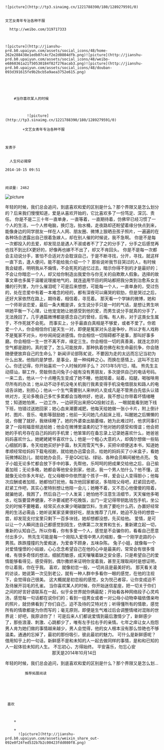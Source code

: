 
    
  
    ![picture](http://tp3.sinaimg.cn/1221788390/180/1289279591/0)
    

    文艺女青年专治各种不服
  
      http://weibo.com/319717333

  
  
    ![picture](http://jianshu-prd.b0.upaiyun.com/assets/social_icons/48/home-262e288438e1edb07c4cf2e2d0804dfb.png)![picture](http://jianshu-prd.b0.upaiyun.com/assets/social_icons/48/weibo-e6860361a21f50530184f82f276acab3.png)![picture](http://jianshu-prd.b0.upaiyun.com/assets/social_icons/48/douban-093d391615fe9b2bcb5a9aea3752e615.png)
  


    
      
        #当你喜欢某人的时候
        
          
            
              ![picture](http://tp3.sinaimg.cn/1221788390/180/1289279591/0)
            
            +文艺女青年专治各种不服
        
        
    
    发表于 

    
      人生何必揭穿

    2014-10-15 09:51

    

    阅读量: 2462
  


        
            


![picture](http://upload-images.jianshu.io/upload_images/14402-028e67796630902f.jpg?imageView2/2/w/1240/q/100)

  年轻的时候，我们总会追问，到底喜欢和爱的区别是什么？那个界限又是怎么划分的？后来我们慢慢知道，爱是从喜欢开始的，它比喜欢多了一份笃定、深沉、责任。
  你是不是二三十年一直单身，一直等着，一直期待着，仿佛早已经习惯了一个人的生活，一个人修电脑，换灯泡，抬水桶，走夜路却还盼望着缘分快点到来，能像身边的同学朋友一样在人人网、朋友圈、微博上狠晒丑孩子照片，一遍遍的在各种场合透露出自己很着急嫁人，却在别人催的时候说，我不急啊。
  你是不是每一次都投入的去爱，却发现总是遇人不淑或者不了了之的分手了，分手之后感觉再也找不到比EX更好的，好像再也嫁不不出了，却又不肯回头。
  你是不是每一次都会主动说分手，害怕不合适对方会耽误自己，于是不断寻找，分开，寻找，就这样一直下去，逢人便问，能不能给我介绍一个？
  那些说听我节目哭过的人，有时候我会疑惑，明明我从不煽情，不会死死的追忆过去，暗示你得不到的才是最好的；不会让你暗恋一个人，却又给你制造出我爱你与你无关的自欺欺人假象。选择的故事文章也多属于温暖说理接地气的，就连盗用节目的网站都把我分类到治愈系女主播的行列里，为什么催泪呢？可是后来想想，可能每一个人，一直单身的，受过伤的，处在恋爱中有着一本难念的经的，都有深夜可以痛哭的软肋，但是哭过之后，还好大家依然在路上，期待着，相信着，寻觅着。
  那天看一个学妹的微博，她和一个师哥谈恋爱，最后一条大概是讲，女生说分手只是一时的气话，是想让男生哄哄她平衡一下心理，让他宠宠她让她感受到他的爱，而男生说分手就真的分手了，无法挽回了。几乎通篇微博都是感念自己的曾经，后悔。有人称，对于这类女生属于，不作死就不会死。
  而事实上，分手最直白真相是不够爱，或者不爱了。你若爱一个人，你会相信你们是天生一对，即便是冤家对头总是争吵，所以才有人戏称不是冤家不对头，吵吵闹闹促进感情。你会相信一切阻碍都不是事，那叫好事多磨。你会相信一生一世不离不弃，缘定三生。你会相信一切的真善美，就连北京的空气都是甜的。真的爱了，怎么可能放弃，那种执着仿佛在和生命最抗争，你会随随便便放弃自己的生命么？
  新闻评论部陈虻说，不要因为走的太远而忘记当初为什么出发。他指的是梦想，是事业，是一种纯粹之心。而换在感情上，这叫不忘初心。你还记得，你开始喜欢一个人时候的样子么？
  2013年5月1日，晴。
  熊先生主动搭讪，聊工作，旁敲侧击问兔子小姐有没有男朋友，多次提供自己的电话号码。一来二去，他从一个十点睡先生变成了她不睡，他就陪着，站着，掐腿，喝咖啡用尽所有的办法；他从动不动手机没电关机我行我素变得手机没电借朋友和路人的电话告诉她，别担心；他从一个生气需要别人来哄的人变成凡是不管黑白先低头认错哄对方，无论多晚自己多忙多累都会当晚哄好，他说，我不想让你带着坏情绪睡觉；知道她怕黑，一边工作，一边研究出来把QQ投射过去，一眼就能看到她下线下班，怕错过送她回家；她心血来潮要减肥，他每天给她做一张小卡片，附上倒计时、图片、音乐、电影等鼓励她；他前一天问她几点起床上班，叫醒她之后懒懒的说，你醒了就好，我继续睡了。她的外婆查出脑萎缩，她为此难过时，他求同事们录了一段祝福音频送给她；他会在微博里温柔的记下他对她的感受和情谊；他会把她的手机号存在自己妈妈的手机里；他笨笨的在备忘录上记录她喜欢什么，她爸爸妈妈喜欢什么，她姥姥姥爷喜欢什么；他是一个粗心大意的人，却偶尔想做一些贴心细腻的事，冬天给她买好护手霜，秋天雨雪天气多，买把伞顺便送本书，知道她孝顺经常给妈妈下载电视剧，就给她办迅雷会员，给她的妈妈买了小米盒子，看她玩微博起劲儿，就给她办会员，于是QQ红钻、绿钻、各种会员瞬间被他点亮。
  兔子小姐无论多忙都会放下手中的事，先帮他，乐呵呵的把成果交给他之后，自己偷着加班；无论多晚，她都会等他安全到家，他说，我一个男人怕什么？他不懂，这就像无论你多大年纪，在父母眼中你依然是个孩子一样，爱会让人变得胆小；他每次应酬或者加班，她都怕打扰他，每次他回家都说，多陪陪父母吧，赶紧回去吧，赶紧工作吧，其实心里特别想让他陪一会儿；她睡不着，又不忍心他傻傻的陪着，就骗他说，我困了，然后自己一个人发呆；她怕他不注意生活细节，天天催他多喝水，吃饭要营养健康，不许要减肥不吃晚饭，出门一定记得带钥匙钱包手机，坐公交的时候不要睡着，经常买点水果少喝碳酸饮料，生病了要吃什么药，办置好经常用的生活必需品；她听说某家坚果很好吃，朋友推荐了几样，她迫不及待的想尝一尝，却发现支付宝里只剩下一百多块钱，她却想都没想，先买给他。
  爱情，是可以让一个人瞬间连自己都感觉到陌生，仿佛第二次发育和生长，重新建立起一切，重新的认知自己。所以你看，你有多爱一个人，感觉是不会骗你的，看看自己愿意付出多少。
  熊先生可能是每一个刚陷入爱情中男人的缩影，像一个刚学走路的小男孩。跌跌撞撞的为爱痴迷，为爱奋不顾身，五味杂陈。
  兔子小姐，就像每一个对爱情憧憬的小姑娘，心心念念希望自己在他的心中是最美的，常常会有很多情绪，有很多奇怪的想法，细腻而敏感，成天嚷嚷着缺乏安全感，只是希望自己的爱情能够看得见，感受得到，偶尔撒娇来证明你宠着我，甚至无理取闹时是想证明，你让着我，你在乎我。
  喜欢，就像初恋一般，一切尚且是最美好的。
  那天看关凌的访谈，她说第一次见到老公，就有一种人群中多看你一眼的感觉，在他的注视下，会觉得自己很美。
  这大概就是初恋般的感觉，女为悦己者容，让你变成迫不及待展开羽毛的孔雀。
  当你喜欢某人的时候，你开始迷信星座，把一切关于你们之间的好言好语联系在一起，似乎全世界就你俩最配；开始看各种网络段子心灵鸡汤，感觉每一句话都在说你们的；看到一组男女或者一对公母小动物幸福依偎亲吻的照片，就仿佛看到了你们自己，迫不及待的艾特对方；听得懂所有的情歌，感觉所有的情歌都是为你而写的；毫无原则，即便是生气难过后会调整情绪对混账的世界说：好吧，我原谅你了！
  可是后来人们都说爱情到最后激情少了，新鲜感少了，那些浪漫、刺激、心跳都少了，唯有左手拉右手的亲情。七年之痒让女人抱怨男人肯为她们做的事情越来越少，男人会觉得，他的女人根本没有那么惊艳也不够温柔。通通的忘掉了，最初的那份吸引，彼此最初的魅力。
  可什么是新鲜感呢？借用知乎上的一句话，新鲜感不是和未知的人一起去做同样的事情，是和和已知的人一起体验未知的人生。
  不忘初心，方得始终。
  平安喜乐，勿忘心安
                                         那天是2014年10月14日

        
              
    
  年轻的时候，我们总会追问，到底喜欢和爱的区别是什么？那个界限又是怎么划...
      
    
    
      
      
      
          
             推荐拓展阅读
        
      
    
    
      
          
     喜欢

      
      
        +
                  
        +
          ![picture](http://jianshu-prd.b0.upaiyun.com/assets/weixin_share_out-092e0f24fed532b7b2c00423fdd080f8.png)
        
      
    
  


